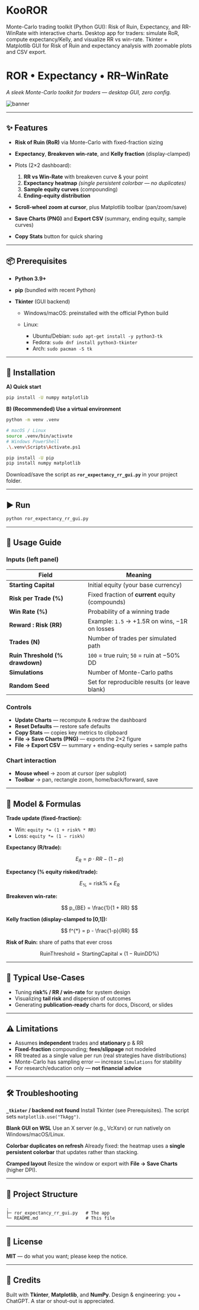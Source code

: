 # KooROR
Monte-Carlo trading toolkit (Python GUI): Risk of Ruin, Expectancy, and RR-WinRate with interactive charts.  Desktop app for traders: simulate RoR, compute expectancy/Kelly, and visualize RR vs win-rate.  Tkinter + Matplotlib GUI for Risk of Ruin and expectancy analysis with zoomable plots and CSV export.

# ROR • Expectancy • RR–WinRate

*A sleek Monte-Carlo toolkit for traders — desktop GUI, zero config.*

![banner](https://placehold.co/1200x220/0e1220/e6e9ef?text=ROR+•+Expectancy+•+RR–WinRate)

---

## ✨ Features

* **Risk of Ruin (RoR)** via Monte-Carlo with fixed-fraction sizing
* **Expectancy**, **Breakeven win-rate**, and **Kelly fraction** (display-clamped)
* Plots (2×2 dashboard):

  1. **RR vs Win-Rate** with breakeven curve & your point
  2. **Expectancy heatmap** *(single persistent colorbar — no duplicates)*
  3. **Sample equity curves** (compounding)
  4. **Ending-equity distribution**
* **Scroll-wheel zoom at cursor**, plus Matplotlib toolbar (pan/zoom/save)
* **Save Charts (PNG)** and **Export CSV** (summary, ending equity, sample curves)
* **Copy Stats** button for quick sharing

---

## 📦 Prerequisites

* **Python 3.9+**
* **pip** (bundled with recent Python)
* **Tkinter** (GUI backend)

  * Windows/macOS: preinstalled with the official Python build
  * Linux:

    * Ubuntu/Debian: `sudo apt-get install -y python3-tk`
    * Fedora: `sudo dnf install python3-tkinter`
    * Arch: `sudo pacman -S tk`

---

## 🚀 Installation

**A) Quick start**

```bash
pip install -U numpy matplotlib
```

**B) (Recommended) Use a virtual environment**

```bash
python -m venv .venv

# macOS / Linux
source .venv/bin/activate
# Windows PowerShell
.\.venv\Scripts\Activate.ps1

pip install -U pip
pip install numpy matplotlib
```

Download/save the script as **`ror_expectancy_rr_gui.py`** in your project folder.

---

## ▶️ Run

```bash
python ror_expectancy_rr_gui.py
```

---

## 🧭 Usage Guide

### Inputs (left panel)

| Field                           | Meaning                                          |
| ------------------------------- | ------------------------------------------------ |
| **Starting Capital**            | Initial equity (your base currency)              |
| **Risk per Trade (%)**          | Fixed fraction of **current** equity (compounds) |
| **Win Rate (%)**                | Probability of a winning trade                   |
| **Reward : Risk (RR)**          | Example: `1.5` → +1.5R on wins, −1R on losses    |
| **Trades (N)**                  | Number of trades per simulated path              |
| **Ruin Threshold (% drawdown)** | `100` = true ruin; `50` = ruin at −50% DD        |
| **Simulations**                 | Number of Monte-Carlo paths                      |
| **Random Seed**                 | Set for reproducible results (or leave blank)    |

### Controls

* **Update Charts** — recompute & redraw the dashboard
* **Reset Defaults** — restore safe defaults
* **Copy Stats** — copies key metrics to clipboard
* **File → Save Charts (PNG)** — exports the 2×2 figure
* **File → Export CSV** — summary + ending-equity series + sample paths

### Chart interaction

* **Mouse wheel** → zoom at cursor (per subplot)
* **Toolbar** → pan, rectangle zoom, home/back/forward, save

---

## 📐 Model & Formulas

**Trade update (fixed-fraction):**

* Win: `equity *= (1 + risk% * RR)`
* Loss: `equity *= (1 − risk%)`

**Expectancy (R/trade):**

$$
E_R = p \cdot RR - (1 - p)
$$

**Expectancy (% equity risked/trade):**

$$
E_{\%} = \text{risk\%} \times E_R
$$

**Breakeven win-rate:**

$$
p_{BE} = \frac{1}{1 + RR}
$$

**Kelly fraction (display-clamped to \[0,1]):**

$$
f^{*} = p - \frac{1-p}{RR}
$$

**Risk of Ruin:** share of paths that ever cross

$$
\text{RuinThreshold} = \text{StartingCapital}\times(1-\text{RuinDD\%})
$$

---

## 🧪 Typical Use-Cases

* Tuning **risk% / RR / win-rate** for system design
* Visualizing **tail risk** and dispersion of outcomes
* Generating **publication-ready** charts for docs, Discord, or slides

---

## ⚠️ Limitations

* Assumes **independent** trades and **stationary** p & RR
* **Fixed-fraction** compounding; **fees/slippage** not modeled
* RR treated as a single value per run (real strategies have distributions)
* Monte-Carlo has sampling error — increase `Simulations` for stability
* For research/education only — **not financial advice**

---

## 🛠️ Troubleshooting

**`_tkinter` / backend not found**
Install Tkinter (see Prerequisites). The script sets `matplotlib.use("TkAgg")`.

**Blank GUI on WSL**
Use an X server (e.g., VcXsrv) or run natively on Windows/macOS/Linux.

**Colorbar duplicates on refresh**
Already fixed: the heatmap uses a **single persistent colorbar** that updates rather than stacking.

**Cramped layout**
Resize the window or export with **File → Save Charts** (higher DPI).

---

## 📁 Project Structure

```
.
├─ ror_expectancy_rr_gui.py   # The app
└─ README.md                  # This file
```

---

## 📜 License

**MIT** — do what you want; please keep the notice.

---

## 🙌 Credits

Built with **Tkinter**, **Matplotlib**, and **NumPy**.
Design & engineering: you + ChatGPT. A star or shout-out is appreciated.
